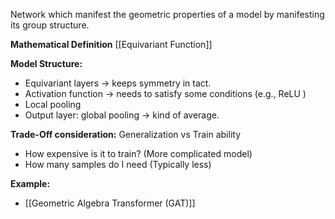 
Network which manifest the geometric properties of a model by manifesting its group structure.

**Mathematical Definition**
[[Equivariant Function]]

**Model Structure:**
- Equivariant layers $\to$  keeps symmetry in tact.
- Activation function $\to$  needs to satisfy some conditions (e.g., ReLU )
- Local pooling
- Output layer: global pooling $\to$ kind of average.

**Trade-Off consideration:** Generalization vs Train ability
- How expensive is it to train? (More complicated model)
- How many samples do I need (Typically less)

**Example:**
- [[Geometric Algebra Transformer (GAT)]]


